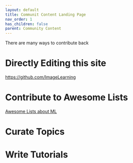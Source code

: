 ```yaml
---
layout: default
title: Communit Content Landing Page
nav_order: 1
has_children: false
parent: Community Content
---
```


There are many ways to contribute back

# Directly Editing this site

https://github.com/ImageLearning 

# Contribute to Awesome Lists

[Awesome Lists about ML](AwesomeLists.md)

# Curate Topics

# Write Tutorials
